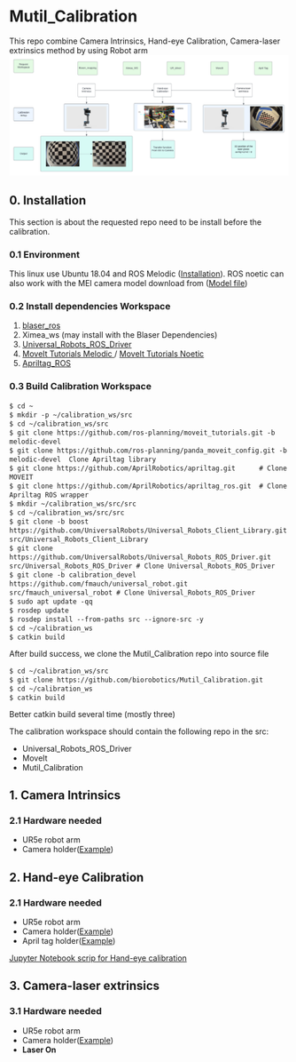 # Mutil_Calibration
This repo combine Camera Intrinsics, Hand-eye Calibration, Camera-laser extrinsics method by using Robot arm
![Flowchart](readme_Picture/Calibration_process.png)


## 0. Installation
This section is about the requested repo need to be install before the calibration.
### 0.1 Environment
This linux use Ubuntu 18.04 and ROS Melodic ([Installation](http://wiki.ros.org/melodic/Installation/Ubuntu)). ROS noetic can also work with the MEI camera model download from ([Model file](https://drive.google.com/drive/folders/1xBam90TTU8bbKEM8wfbRfDEYF7RcXm7B?usp=sharing))
### 0.2 Install dependencies Workspace
1. [blaser_ros](https://github.com/biorobotics/blaser_mapping/tree/master/blaser_ros)
2. Ximea_ws (may install with the Blaser Dependencies)
3. [Universal_Robots_ROS_Driver
](https://github.com/UniversalRobots/Universal_Robots_ROS_Driver)
4. [MoveIt Tutorials Melodic
](http://docs.ros.org/en/melodic/api/moveit_tutorials/html/index.html)
/ [MoveIt Tutorials Noetic
](https://ros-planning.github.io/moveit_tutorials/)
5. [Apriltag_ROS
](https://github.com/AprilRobotics/apriltag_ros)

### 0.3 Build Calibration Workspace 

```shell
$ cd ~
$ mkdir -p ~/calibration_ws/src
$ cd ~/calibration_ws/src
$ git clone https://github.com/ros-planning/moveit_tutorials.git -b melodic-devel
$ git clone https://github.com/ros-planning/panda_moveit_config.git -b melodic-devel  Clone Apriltag library
$ git clone https://github.com/AprilRobotics/apriltag.git      # Clone MOVEIT
$ git clone https://github.com/AprilRobotics/apriltag_ros.git  # Clone Apriltag ROS wrapper
$ mkdir ~/calibration_ws/src/src
$ cd ~/calibration_ws/src/src
$ git clone -b boost https://github.com/UniversalRobots/Universal_Robots_Client_Library.git src/Universal_Robots_Client_Library
$ git clone https://github.com/UniversalRobots/Universal_Robots_ROS_Driver.git src/Universal_Robots_ROS_Driver # Clone Universal_Robots_ROS_Driver
$ git clone -b calibration_devel https://github.com/fmauch/universal_robot.git src/fmauch_universal_robot # Clone Universal_Robots_ROS_Driver
$ sudo apt update -qq
$ rosdep update
$ rosdep install --from-paths src --ignore-src -y
$ cd ~/calibration_ws
$ catkin build
```
After build success, we clone the Mutil_Calibration repo into source file

```shell
$ cd ~/calibration_ws/src
$ git clone https://github.com/biorobotics/Mutil_Calibration.git
$ cd ~/calibration_ws
$ catkin build
```
Better catkin build several time (mostly three)

The calibration workspace should contain the following repo in the src:
* Universal_Robots_ROS_Driver
* MoveIt
* Mutil_Calibration


## 1. Camera Intrinsics
### 2.1 Hardware needed
* UR5e robot arm
* Camera holder([Example](https://drive.google.com/file/d/12sZWZGFeq9ehgpnKUAZS80BMfkZedMsY/view?usp=sharing))
## 2. Hand-eye Calibration
### 2.1 Hardware needed
* UR5e robot arm
* Camera holder([Example](https://drive.google.com/file/d/1i7l1ikb1o2ocoi0iMsCJhSHDmBsIzraE/view?usp=sharing))
* April tag holder([Example](https://drive.google.com/file/d/12sZWZGFeq9ehgpnKUAZS80BMfkZedMsY/view?usp=sharing))

[Jupyter Notebook scrip for Hand-eye calibration](https://drive.google.com/file/d/1x8It3NmqM_Qm07OM-dieFRudrayFTtfS/view?usp=sharing)

## 3. Camera-laser extrinsics
### 3.1 Hardware needed
* UR5e robot arm
* Camera holder([Example](https://drive.google.com/file/d/12sZWZGFeq9ehgpnKUAZS80BMfkZedMsY/view?usp=sharing))
* **Laser On**